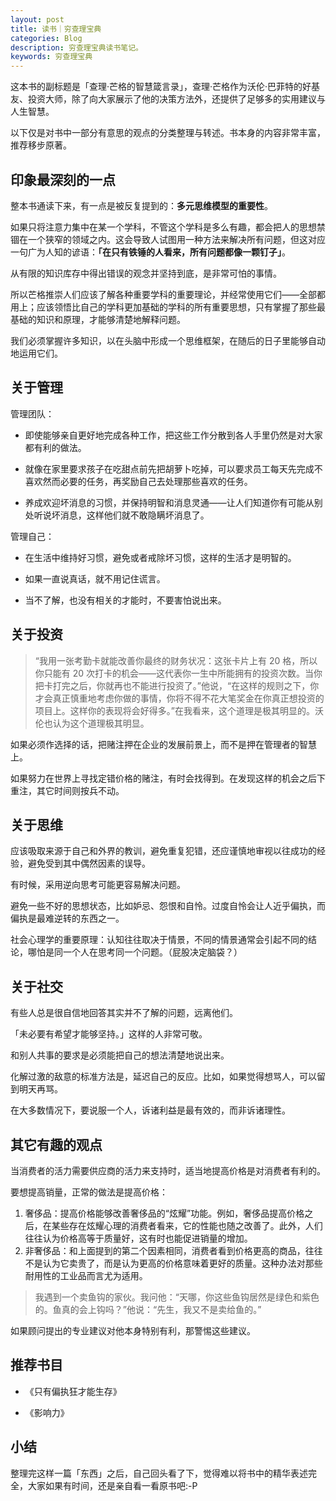 ```yaml
---
layout: post
title: 读书｜穷查理宝典
categories: Blog
description: 穷查理宝典读书笔记。
keywords: 穷查理宝典
---
```


这本书的副标题是「查理·芒格的智慧箴言录」，查理·芒格作为沃伦·巴菲特的好基友、投资大师，除了向大家展示了他的决策方法外，还提供了足够多的实用建议与人生智慧。

以下仅是对书中一部分有意思的观点的分类整理与转述。书本身的内容非常丰富，推荐移步原著。

## 印象最深刻的一点

整本书通读下来，有一点是被反复提到的：**多元思维模型的重要性**。

如果只将注意力集中在某一个学科，不管这个学科是多么有趣，都会把人的思想禁锢在一个狭窄的领域之内。这会导致人试图用一种方法来解决所有问题，但这对应一句广为人知的谚语：**「在只有铁锤的人看来，所有问题都像一颗钉子」**。

从有限的知识库存中得出错误的观念并坚持到底，是非常可怕的事情。

所以芒格推崇人们应该了解各种重要学科的重要理论，并经常使用它们——全部都用上；应该领悟比自己的学科更加基础的学科的所有重要思想，只有掌握了那些最基础的知识和原理，才能够清楚地解释问题。

我们必须掌握许多知识，以在头脑中形成一个思维框架，在随后的日子里能够自动地运用它们。

## 关于管理

管理团队：

- 即使能够亲自更好地完成各种工作，把这些工作分散到各人手里仍然是对大家都有利的做法。

- 就像在家里要求孩子在吃甜点前先把胡萝卜吃掉，可以要求员工每天先完成不喜欢然而必要的任务，再奖励自己去处理那些喜欢的任务。

- 养成欢迎坏消息的习惯，并保持明智和消息灵通——让人们知道你有可能从别处听说坏消息，这样他们就不敢隐瞒坏消息了。

管理自己：

- 在生活中维持好习惯，避免或者戒除坏习惯，这样的生活才是明智的。

- 如果一直说真话，就不用记住谎言。

- 当不了解，也没有相关的才能时，不要害怕说出来。

## 关于投资

> “我用一张考勤卡就能改善你最终的财务状况：这张卡片上有 20 格，所以你只能有 20 次打卡的机会——这代表你一生中所能拥有的投资次数。当你把卡打完之后，你就再也不能进行投资了。”他说，“在这样的规则之下，你才会真正慎重地考虑你做的事情，你将不得不花大笔奖金在你真正想投资的项目上。这样你的表现将会好得多。”在我看来，这个道理是极其明显的。沃伦也认为这个道理极其明显。

如果必须作选择的话，把赌注押在企业的发展前景上，而不是押在管理者的智慧上。

如果努力在世界上寻找定错价格的赌注，有时会找得到。在发现这样的机会之后下重注，其它时间则按兵不动。

## 关于思维

应该吸取来源于自己和外界的教训，避免重复犯错，还应谨慎地审视以往成功的经验，避免受到其中偶然因素的误导。

有时候，采用逆向思考可能更容易解决问题。

避免一些不好的思想状态，比如妒忌、怨恨和自怜。过度自怜会让人近乎偏执，而偏执是最难逆转的东西之一。

社会心理学的重要原理：认知往往取决于情景，不同的情景通常会引起不同的结论，哪怕是同一个人在思考同一个问题。（屁股决定脑袋？）

## 关于社交

有些人总是很自信地回答其实并不了解的问题，远离他们。

「未必要有希望才能够坚持。」这样的人非常可敬。

和别人共事的要求是必须能把自己的想法清楚地说出来。

化解过激的敌意的标准方法是，延迟自己的反应。比如，如果觉得想骂人，可以留到明天再骂。

在大多数情况下，要说服一个人，诉诸利益是最有效的，而非诉诸理性。

## 其它有趣的观点

当消费者的活力需要供应商的活力来支持时，适当地提高价格是对消费者有利的。

要想提高销量，正常的做法是提高价格：

1. 奢侈品：提高价格能够改善奢侈品的“炫耀”功能。例如，奢侈品提高价格之后，在某些存在炫耀心理的消费者看来，它的性能也随之改善了。此外，人们往往认为价格高等于质量好，这有时也能促进销量的增加。
2. 非奢侈品：和上面提到的第二个因素相同，消费者看到价格更高的商品，往往不是认为它卖贵了，而是认为更高的价格意味着更好的质量。这种办法对那些耐用性的工业品而言尤为适用。

> 我遇到一个卖鱼钩的家伙。我问他：“天哪，你这些鱼钩居然是绿色和紫色的。鱼真的会上钩吗？”他说：“先生，我又不是卖给鱼的。”

如果顾问提出的专业建议对他本身特别有利，那警惕这些建议。

## 推荐书目

- 《只有偏执狂才能生存》

- 《影响力》

## 小结

整理完这样一篇「东西」之后，自己回头看了下，觉得难以将书中的精华表述完全，大家如果有时间，还是亲自看一看原书吧:-P
